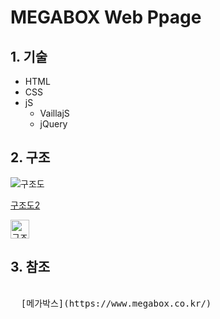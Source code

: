 # MEGABOX Web Ppage

## 1. 기술
 * HTML
 * CSS
 * jS
   * VaillajS
   * jQuery

## 2. 구조
  ![구조도](https://github.com/seongmk/megabox/blob/master/images/poster05.jpg)
  
   [구조도2](https://github.com/seongmk/megabox/blob/master/images/poster10.jpg)
   
   <img width="30px" src="https://github.com/seongmk/megabox/blob/master/images/poster10.jpg" alt="구조도">
   
## 3. 참조

 <Pre>

  [메가박스](https://www.megabox.co.kr/)
  
  
  </Pre>
